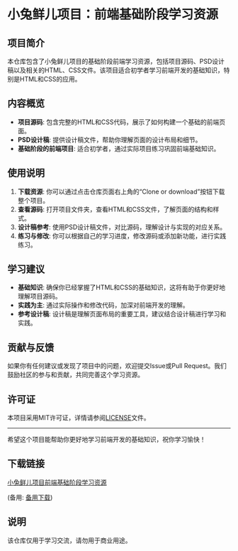 # 小兔鲜儿项目：前端基础阶段学习资源

## 项目简介

本仓库包含了小兔鲜儿项目的基础阶段前端学习资源，包括项目源码、PSD设计稿以及相关的HTML、CSS文件。该项目适合初学者学习前端开发的基础知识，特别是HTML和CSS的应用。

## 内容概览

- **项目源码**: 包含完整的HTML和CSS代码，展示了如何构建一个基础的前端页面。
- **PSD设计稿**: 提供设计稿文件，帮助你理解页面的设计布局和细节。
- **基础阶段的前端项目**: 适合初学者，通过实际项目练习巩固前端基础知识。

## 使用说明

1. **下载资源**: 你可以通过点击仓库页面右上角的“Clone or download”按钮下载整个项目。
2. **查看源码**: 打开项目文件夹，查看HTML和CSS文件，了解页面的结构和样式。
3. **设计稿参考**: 使用PSD设计稿文件，对比源码，理解设计与实现的对应关系。
4. **练习与修改**: 你可以根据自己的学习进度，修改源码或添加新功能，进行实践练习。

## 学习建议

- **基础知识**: 确保你已经掌握了HTML和CSS的基础知识，这将有助于你更好地理解项目源码。
- **实践为主**: 通过实际操作和修改代码，加深对前端开发的理解。
- **参考设计稿**: 设计稿是理解页面布局的重要工具，建议结合设计稿进行学习和实践。

## 贡献与反馈

如果你有任何建议或发现了项目中的问题，欢迎提交Issue或Pull Request。我们鼓励社区的参与和贡献，共同完善这个学习资源。

## 许可证

本项目采用MIT许可证，详情请参阅[LICENSE](LICENSE)文件。

---

希望这个项目能帮助你更好地学习前端开发的基础知识，祝你学习愉快！

## 下载链接
[小兔鲜儿项目前端基础阶段学习资源](https://pan.quark.cn/s/ce864d8ba77c) 

(备用: [备用下载](https://pan.baidu.com/s/1LIt5q26gZjwsZnFjrOsKyA?pwd=1234))

## 说明

该仓库仅用于学习交流，请勿用于商业用途。

